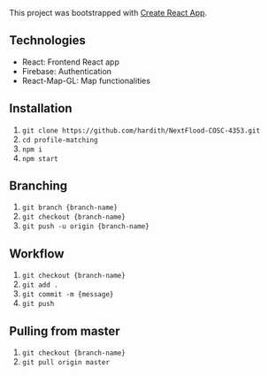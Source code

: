 This project was bootstrapped with [Create React App](https://github.com/facebook/create-react-app).

## Technologies

* React: Frontend React app
* Firebase: Authentication
* React-Map-GL: Map functionalities

## Installation

1. `git clone https://github.com/hardith/NextFlood-COSC-4353.git`
2. `cd profile-matching`
3. `npm i`
4. `npm start`

## Branching

1. `git branch {branch-name}`
2. `git checkout {branch-name}`
3. `git push -u origin {branch-name}`

## Workflow

1. `git checkout {branch-name}`
2. `git add .`
3. `git commit -m {message}`
4. `git push`

## Pulling from master

1. `git checkout {branch-name}`
2. `git pull origin master`

